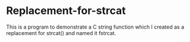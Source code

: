 # Replacement-for-strcat
This is a program to demonstrate a C string function which I created as a replacement for strcat() and named it fstrcat.
